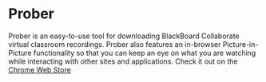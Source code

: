# Prober

Prober is an easy-to-use tool for downloading BlackBoard Collaborate virtual classroom recordings. Prober also features an in-browser Picture-in-Picture functionality so that you can keep an eye on what you are watching while interacting with other sites and applications. Check it out on the [Chrome Web Store](https://chrome.google.com/webstore/detail/prober/chhiojghkkflgjcphppoeglhaddllpmi "Chrome Web Store")
